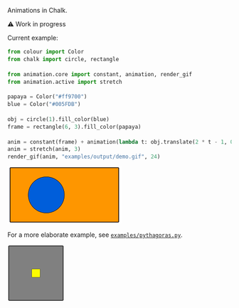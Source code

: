 Animations in Chalk.

⚠️ Work in progress

Current example:

```python
from colour import Color
from chalk import circle, rectangle

from animation.core import constant, animation, render_gif
from animation.active import stretch

papaya = Color("#ff9700")
blue = Color("#005FDB")

obj = circle(1).fill_color(blue)
frame = rectangle(6, 3).fill_color(papaya)

anim = constant(frame) + animation(lambda t: obj.translate(2 * t - 1, 0))
anim = stretch(anim, 3)
render_gif(anim, "examples/output/demo.gif", 24)
```

![demo](examples/output/demo.gif)

For a more elaborate example, see [`examples/pythagoras.py`](examples/pythagoras.py).

![pythagoras](examples/output/pythagoras.gif)